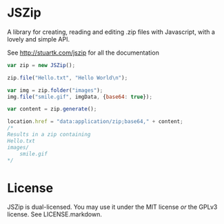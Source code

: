 JSZip
=====

A library for creating, reading and editing .zip files with Javascript, with a
lovely and simple API.

See http://stuartk.com/jszip for all the documentation

```javascript
var zip = new JSZip();

zip.file("Hello.txt", "Hello World\n");

var img = zip.folder("images");
img.file("smile.gif", imgData, {base64: true});

var content = zip.generate();

location.href = "data:application/zip;base64," + content;
/*
Results in a zip containing
Hello.txt
images/
    smile.gif
*/
```

License
=======

JSZip is dual-licensed. You may use it under the MIT license *or* the GPLv3
license. See LICENSE.markdown.
